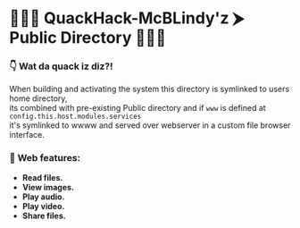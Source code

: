 # **🦆🧑‍🦯 QuackHack-McBLindy'z ⮞ Public Directory 🦆🧑‍🦯**

### 👇 **Wat da quack iz diz?!**

When building and activating the system this directory is symlinked to users home directory,  
its combined with pre-existing Public directory and if `www` is defined at `config.this.host.modules.services`   
it's symlinked to wwww and served over webserver in a custom file browser interface.  

### 🥳 **Web features:**

  - **Read files.**
  - **View images.**
  - **Play audio.**
  - **Play video.**
  - **Share files.**
